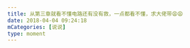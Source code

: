 ```yaml
---
title: 从第三章就看不懂电路还有没有救，一点都看不懂，求大佬带😩😩
date: 2018-04-04 09:24:18
mCategories: [说说]
type: moment
---
```


<div id="pics-20180404092418"></div>

<script>
var data = [
    {"link": "2018-04-04_000000.jpeg", "type": "shuoshuo"},
    {"link": "2018-04-04_000001.jpeg", "type": "shuoshuo"}
];
picsRender(data, "pics-20180404092418");
</script>
